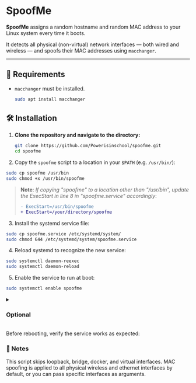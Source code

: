 # SpoofMe

**SpoofMe** assigns a random hostname and random MAC address to your Linux system every time it boots.

It detects all physical (non-virtual) network interfaces — both wired and wireless — and spoofs their MAC addresses using `macchanger`.

---

## 🧠 Requirements
- `macchanger` must be installed.
    ```bash
    sudo apt install macchanger
    ```

## 🛠️ Installation

1. **Clone the repository and navigate to the directory:**
   ```bash
   git clone https://github.com/Powerisinschool/spoofme.git 
   cd spoofme
   ```

2. Copy the `spoofme` script to a location in your `$PATH` (e.g. `/usr/bin/`):
  ```bash
  sudo cp spoofme /usr/bin
  sudo chmod +x /usr/bin/spoofme
  ```
  >**Note**: *If copying "spoofme" to a location other than "/usr/bin", update the ExecStart in line 8 in "spoofme.service" accordingly*:
  >```diff
  >- ExecStart=/usr/bin/spoofme
  >+ ExecStart=/your/directory/spoofme
  >```

3. Install the systemd service file:
  ```bash
  sudo cp spoofme.service /etc/systemd/system/
  sudo chmod 644 /etc/systemd/system/spoofme.service
  ```

4. Reload systemd to recognize the new service:
  ```bash
  sudo systemctl daemon-reexec
  sudo systemctl daemon-reload
  ```

5. Enable the service to run at boot:
  ```bash
  sudo systemctl enable spoofme
  ```

<details>
<summary>
  <h3>Optional</h3><br />
  Before rebooting, verify the service works as expected:
</summary>
<br />
1. Start the service manually:
```bash
sudo systemctl start spoofme
```

2. Verify the hostname has changed:
```bash
hostname
```

3. Check if MAC addresses were spoofed:
```bash
ip link show
```

4. Review changes in "/etc/hosts":
```bash
cat /etc/hosts
```
</details>

### 📌 Notes
This script skips loopback, bridge, docker, and virtual interfaces.
MAC spoofing is applied to all physical wireless and ethernet interfaces by default, or you can pass specific interfaces as arguments.
